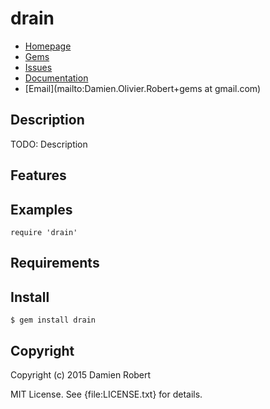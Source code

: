 # drain

* [Homepage](https://github.com/DamienRobert/drain#readme)
* [Gems]("https://rubygems.org/gems/drain)
* [Issues](https://github.com/DamienRobert/drain/issues)
* [Documentation](http://rubydoc.info/gems/drain/frames)
* [Email](mailto:Damien.Olivier.Robert+gems at gmail.com)

## Description

TODO: Description

## Features

## Examples

    require 'drain'

## Requirements

## Install

    $ gem install drain

## Copyright

Copyright (c) 2015 Damien Robert

MIT License. See {file:LICENSE.txt} for details.
